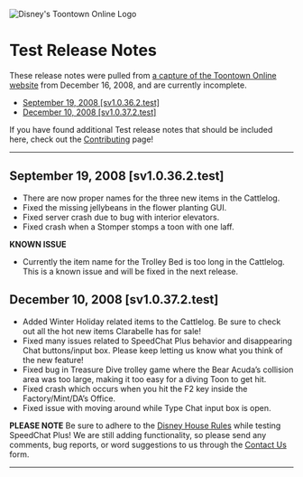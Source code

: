 ![Disney's Toontown Online Logo](https://i.imgur.com/VsBbjC5.png)

# Test Release Notes

These release notes were pulled from [a capture of the Toontown Online website](http://web.archive.org/web/20081216101645/http://play.test.toontown.com/news.php) from December 16, 2008, and are currently incomplete.

* [September 19, 2008 [sv1.0.36.2.test]](#september-19-2008-sv10362test)
* [December 10, 2008 [sv1.0.37.2.test]](#december-10-2008-sv10372test)

If you have found additional Test release notes that should be included here, check out the [Contributing](../../CONTRIBUTING.md) page!

---


## September 19, 2008 [sv1.0.36.2.test]

  * There are now proper names for the three new items in the Cattlelog.
  * Fixed the missing jellybeans in the flower planting GUI.
  * Fixed server crash due to bug with interior elevators.
  * Fixed crash when a Stomper stomps a toon with one laff.
  
  **KNOWN ISSUE**
  *  Currently the item name for the Trolley Bed is too long in the Cattlelog. This is a known issue and will be fixed in the next release.


## December 10, 2008 [sv1.0.37.2.test]

  * Added Winter Holiday related items to the Cattlelog. Be sure to check out all the hot new items Clarabelle has for sale!
  * Fixed many issues related to SpeedChat Plus behavior and disappearing Chat buttons/input box. Please keep letting us know what you think of the new feature!
  * Fixed bug in Treasure Dive trolley game where the Bear Acuda’s collision area was too large, making it too easy for a diving Toon to get hit.
  * Fixed crash which occurs when you hit the F2 key inside the Factory/Mint/DA’s Office.
  * Fixed issue with moving around while Type Chat input box is open.
  
  **PLEASE NOTE**
    Be sure to adhere to the [Disney House Rules](http://web.archive.org/web/20081216004442/http://home.disney.go.com/guestservices/netiquette) while testing SpeedChat Plus! We are still adding functionality, so please send any comments, bug reports, or word suggestions to us through the [Contact Us](http://web.archive.org/web/20081216003434/http://apps.disneyblast.go.com/cgi-bin/mail/generic_mail.cgi?template=toontown/toonhelp.tpl) form.


---
